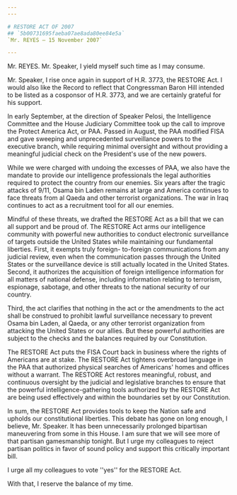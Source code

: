 ```yaml
---
---

# RESTORE ACT OF 2007
## `5b00731695faeba07ae8ada80ee84e5a`
`Mr. REYES — 15 November 2007`

---
```



Mr. REYES. Mr. Speaker, I yield myself such time as I may consume.

Mr. Speaker, I rise once again in support of H.R. 3773, the RESTORE 
Act. I would also like the Record to reflect that Congressman Baron 
Hill intended to be listed as a cosponsor of H.R. 3773, and we are 
certainly grateful for his support.

In early September, at the direction of Speaker Pelosi, the 
Intelligence Committee and the House Judiciary Committee took up the 
call to improve the Protect America Act, or PAA. Passed in August, the 
PAA modified FISA and gave sweeping and unprecedented surveillance 
powers to the executive branch, while requiring minimal oversight and 
without providing a meaningful judicial check on the President's use of 
the new powers.

While we were charged with undoing the excesses of PAA, we also have 
the mandate to provide our intelligence professionals the legal 
authorities required to protect the country from our enemies. Six years 
after the tragic attacks of 9/11, Osama bin Laden remains at large and 
America continues to face threats from al Qaeda and other terrorist 
organizations. The war in Iraq continues to act as a recruitment tool 
for all our enemies.

Mindful of these threats, we drafted the RESTORE Act as a bill that 
we can all support and be proud of. The RESTORE Act arms our 
intelligence community with powerful new authorities to conduct 
electronic surveillance of targets outside the United States while 
maintaining our fundamental liberties. First, it exempts truly foreign-
to-foreign communications from any judicial review, even when the 
communication passes through the United States or the surveillance 
device is still actually located in the United States. Second, it 
authorizes the acquisition of foreign intelligence information for all 
matters of national defense, including information relating to 
terrorism, espionage, sabotage, and other threats to the national 
security of our country.

Third, the act clarifies that nothing in the act or the amendments to 
the act shall be construed to prohibit lawful surveillance necessary to 
prevent Osama bin Laden, al Qaeda, or any other terrorist organization 
from attacking the United States or our allies. But these powerful 
authorities are subject to the checks and the balances required by our 
Constitution.

The RESTORE Act puts the FISA Court back in business where the rights 
of Americans are at stake. The RESTORE Act tightens overbroad language 
in the PAA that authorized physical searches of Americans' homes and 
offices without a warrant. The RESTORE Act restores meaningful, robust, 
and continuous oversight by the judicial and legislative branches to 
ensure that the powerful intelligence-gathering tools authorized by the 
RESTORE Act are being used effectively and within the boundaries set by 
our Constitution.

In sum, the RESTORE Act provides tools to keep the Nation safe and 
upholds our constitutional liberties. This debate has gone on long 
enough, I believe, Mr. Speaker. It has been unnecessarily prolonged 
bipartisan maneuvering from some in this House. I am sure that we will 
see more of that partisan gamesmanship tonight. But I urge my 
colleagues to reject partisan politics in favor of sound policy and 
support this critically important bill.

I urge all my colleagues to vote ''yes'' for the RESTORE Act.

With that, I reserve the balance of my time.

